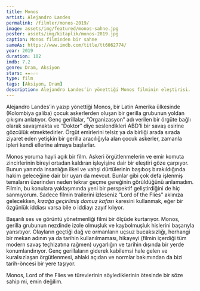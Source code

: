```yaml
---
title: Monos
artist: Alejandro Landes
permalink: /filmler/monos-2019/
image: assets/img/featured/monos-sahne.jpg
poster: assets/img/kitaplik/monos-2019.jpg
caption: Monos filminden bir sahne
sameAs: https://www.imdb.com/title/tt6062774/
year: 2019
duration: 102
imdb: 7.2
genre: Dram, Aksiyon
stars: ★★☆☆☆
type: film
tags: [Aksiyon, Dram]
description: Alejandro Landes’in yönettiği Monos filminin eleştirisi.
--- 
```


Alejandro Landes’in yazıp yönettiği Monos, bir Latin Amerika ülkesinde (Kolombiya galiba) çocuk askerlerden oluşan bir gerilla grubunun yoldan çıkışını anlatıyor. Genç gerillalar, “Organizasyon” adı verilen bir örgüte bağlı olarak savaşmakta ve “Doktor” diye seslendikleri ABD’li bir savaş esirine gözcülük etmektedirler. Örgüt emirlerini telsiz ya da birliği arada sırada ziyaret eden yetişkin bir gerilla aracılığıyla alan çocuk askerler, zamanla ipleri kendi ellerine almaya başlarlar.

Monos yoruma hayli açık bir film. Askeri örgütlenmelerin ve emir komuta zincirlerinin bireyi ortadan kaldıran işleyişine dair bir eleştiri göze çarpıyor. Bunun yanında insanlığın ilkel ve vahşi dürtülerinin başıboş bırakıldığında hakim geleceğine dair bir uyarı da mevcut. Bunlar gibi çok defa işlenmiş temaların üzerinden neden tekrar geçme gereğinin görüldüğünü anlamadım. Filmin, bu konulara yaklaşımında yeni bir perspektif geliştirdiğini de hiç sanmıyorum. Sadece filmin trailerini izleseniz “Lord of the Flies” aklınıza gelecekken, _kızağa geçirilmiş domuz kafası_ karesini kullanmak, eğer bir özgünlük iddiası varsa bile o iddiayı zayıf kılıyor. 

Başarılı ses ve görüntü yönetmenliği filmi bir ölçüde kurtarıyor. Monos, gerilla grubunun nezdinde izole olmuşluk ve kaybolmuşluk hislerini başarıyla yansıtıyor. Olayların geçtiği dağ ve ormanların uçsuz bucaksızlığı, herhangi bir mekan adının ya da tarihin kullanılmaması, hikayeyi (filmin içerdiği tüm modern savaş teçhizatına rağmen) uygarlığın ve tarihin dışında bir yerde konumlandırıyor. Genç gerillaların giderek kabilemsi hale gelen ve kuralsızlaşan örgütlenmesi, ahlaki açıdan ve normlar bakımından da bizi tarih-öncesi bir yere taşıyor. 

Monos, Lord of the Flies ve türevlerinin söylediklerinin ötesinde bir söze sahip mi, emin değilim. 



